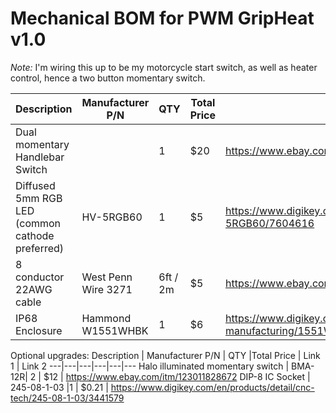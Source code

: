 # Mechanical BOM for PWM GripHeat v1.0

<i>Note:</i> I'm wiring this up to be my motorcycle start switch, as well as heater control, hence a two button momentary switch.

Description | Manufacturer P/N | QTY | Total Price | Link 1 | Link 2
---|---|---|---|---|---
Dual momentary Handlebar Switch |  | 1 |  $20 | https://www.ebay.com/itm/174391393715 | https://www.amazon.com/FVMOTO-Buttons-Momentary-Handlebar-Universal/dp/B0CDPY4V7W
Diffused 5mm RGB LED (common cathode preferred)| HV-5RGB60 | 1 | $5 | https://www.digikey.com/en/products/detail/inolux/HV-5RGB60/7604616
8 conductor 22AWG cable |West Penn Wire 3271  |6ft / 2m | $5 | https://www.ebay.com/itm/154273713858
IP68 Enclosure | Hammond W1551WHBK | 1 | $6 | https://www.digikey.com/en/products/detail/hammond-manufacturing/1551WHBK/16675213

Optional upgrades:
Description | Manufacturer P/N | QTY |Total Price | Link 1 | Link 2
---|---|---|---|---|---
Halo illuminated momentary switch | BMA-12R| 2 | $12 | https://www.ebay.com/itm/123011828672
DIP-8 IC Socket | 245-08-1-03 |1 | $0.21 | https://www.digikey.com/en/products/detail/cnc-tech/245-08-1-03/3441579